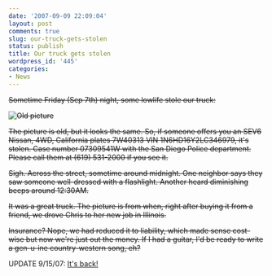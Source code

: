 ```yaml
---
date: '2007-09-09 22:09:04'
layout: post
comments: true
slug: our-truck-gets-stolen
status: publish
title: Our truck gets stolen
wordpress_id: '445'
categories:
- News
---
```


<strike>Sometime Friday (Sep 7th) night, some lowlife stole our truck:</strike>


<strike>![Old picture](http://www.phfactor.net/wp-pics/pickup-wpa.jpg)</strike>


<strike> The picture is old, but it looks the same. So, if someone offers you an SEV6 Nissan, 4WD, California plates 7W40313 VIN 1N6HD16Y2LC346979, it's stolen. Case number 07309541W with the San Diego Police department. Please call them at (619) 531-2000 if you see it.</strike>

<strike>Sigh. Across the street, sometime around midnight. One neighbor says they saw someone well-dressed with a flashlight. Another heard diminishing beeps around 12:30AM.</strike>

<strike>It was a great truck. The picture is from when, right after buying it from a friend, we drove Chris to her new job in Illinois.</strike>

<strike>Insurance? Nope, we had reduced it to liability, which made sense cost-wise but now we're just out the money. If I had a guitar, I'd be ready to write a gen-u-ine country-western song, eh?</strike>

UPDATE 9/15/07: [It's back!](http://www.phfactor.net/wp/2007/09/15/the-cattruck-came-back/)
